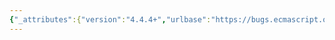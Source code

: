 ```yaml
---
{"_attributes":{"version":"4.4.4+","urlbase":"https://bugs.ecmascript.org/","maintainer":"dherman@mozilla.com"},"bug":{"bug_id":581,"creation_ts":"2012-07-22 19:19:00 -0700","short_desc":"13.3: missing commas","delta_ts":"2012-09-28 12:24:14 -0700","product":"Draft for 6th Edition","component":"editorial issue","version":"Rev 9: July 8, 2012 Draft","rep_platform":"All","op_sys":"All","bug_status":"RESOLVED","resolution":"FIXED","priority":"Normal","bug_severity":"enhancement","everconfirmed":true,"reporter":{"uid":"jmdyck","name":"Michael Dyck"},"assigned_to":{"uid":"allen","name":"Allen Wirfs-Brock"},"long_desc":[{"commentid":1375,"comment_count":0,"who":{"uid":"jmdyck","name":"Michael Dyck"},"bug_when":"2012-07-22 19:19:23 -0700","thetext":"In 13.3 \"Method Definitions\",\nunder \"Runtime Semantics: Property Definition Evaluation\",\nrule 1 step 8 and rule 2 step 8 both say:\n    Let desc be the Property Descriptor{[[Value]]: closure,\n    [[Writable]]: false [[Enumerable]]: false, [[Configurable]]: true}.\n\nIn each case, insert a comma between \"false\" and \"[[Enumerable]]\"."},{"commentid":1454,"comment_count":1,"who":{"uid":"allen","name":"Allen Wirfs-Brock"},"bug_when":"2012-08-13 16:30:15 -0700","thetext":"corrected in editor's draft"},{"commentid":1689,"comment_count":2,"who":{"uid":"allen","name":"Allen Wirfs-Brock"},"bug_when":"2012-09-28 12:24:14 -0700","thetext":"fixed in rev10, Sept. 27 2012 draft"}]}}
---
```

